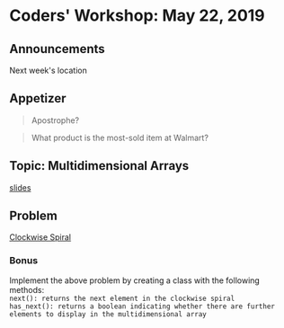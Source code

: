 # Coders' Workshop: May 22, 2019

## Announcements
Next week's location

  
## Appetizer
> Apostrophe?

> What product is the most-sold item at Walmart?

## Topic: Multidimensional Arrays

[slides](https://slides.com/bbyunis/coder-s-workshop-1-4-6-8)

## Problem

[Clockwise Spiral](https://github.com/andy-young/Coders-Workshop/blob/master/Coding-Challenges/clockwiseSpiral/clockwiseSpiral.md)

### Bonus
Implement the above problem by creating a class with the following methods:<br>
`next(): returns the next element in the clockwise spiral`<br>
`has_next(): returns a boolean indicating whether there are further elements to display in the multidimensional array`


